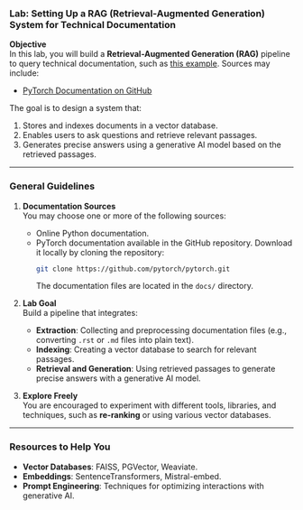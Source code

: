 ### Lab: Setting Up a RAG (Retrieval-Augmented Generation) System for Technical Documentation

**Objective**  
In this lab, you will build a **Retrieval-Augmented Generation (RAG)** pipeline to query technical documentation, such as [this example](https://python-docs.project.erios.ai/). Sources may include:  
- [PyTorch Documentation on GitHub](https://github.com/pytorch/pytorch/tree/main/docs)  

The goal is to design a system that:  
1. Stores and indexes documents in a vector database.  
2. Enables users to ask questions and retrieve relevant passages.  
3. Generates precise answers using a generative AI model based on the retrieved passages.

---

### General Guidelines

1. **Documentation Sources**  
   You may choose one or more of the following sources:  
   - Online Python documentation.  
   - PyTorch documentation available in the GitHub repository. Download it locally by cloning the repository:  
     ```bash
     git clone https://github.com/pytorch/pytorch.git
     ```  
     The documentation files are located in the `docs/` directory.

2. **Lab Goal**  
   Build a pipeline that integrates:  
   - **Extraction**: Collecting and preprocessing documentation files (e.g., converting `.rst` or `.md` files into plain text).  
   - **Indexing**: Creating a vector database to search for relevant passages.  
   - **Retrieval and Generation**: Using retrieved passages to generate precise answers with a generative AI model.

3. **Explore Freely**  
   You are encouraged to experiment with different tools, libraries, and techniques, such as **re-ranking** or using various vector databases.

---

### Resources to Help You

- **Vector Databases**: FAISS, PGVector, Weaviate.  
- **Embeddings**: SentenceTransformers, Mistral-embed.  
- **Prompt Engineering**: Techniques for optimizing interactions with generative AI.  